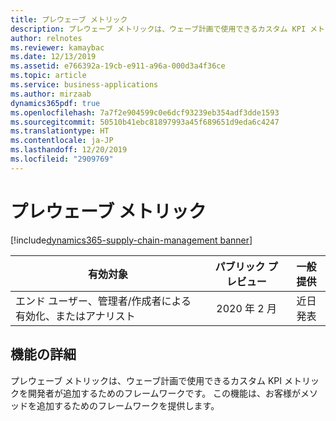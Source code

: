 ```yaml
---
title: プレウェーブ メトリック
description: プレウェーブ メトリックは、ウェーブ計画で使用できるカスタム KPI メトリックを開発者が追加するためのフレームワークです。
author: relnotes
ms.reviewer: kamaybac
ms.date: 12/13/2019
ms.assetid: e766392a-19cb-e911-a96a-000d3a4f36ce
ms.topic: article
ms.service: business-applications
ms.author: mirzaab
dynamics365pdf: true
ms.openlocfilehash: 7a7f2e904599c0e6dcf93239eb354adf3dde1593
ms.sourcegitcommit: 50510b41ebc81897993a45f689651d9eda6c4247
ms.translationtype: HT
ms.contentlocale: ja-JP
ms.lasthandoff: 12/20/2019
ms.locfileid: "2909769"
---
```

# <a name="pre-wave-metrics"></a>プレウェーブ メトリック
[!include[dynamics365-supply-chain-management banner](../includes/dynamics365-supply-chain-management.md)]

| 有効対象    |  パブリック プレビュー | 一般提供 | 
| ---------- | :----------: |:----------: |
|エンド ユーザー、管理者/作成者による有効化、またはアナリスト|2020 年 2 月| 近日発表|






## <a name="feature-details"></a>機能の詳細
<!--feature detail start -->
プレウェーブ メトリックは、ウェーブ計画で使用できるカスタム KPI メトリックを開発者が追加するためのフレームワークです。 この機能は、お客様がメソッドを追加するためのフレームワークを提供します。 

<!--feature detail end -->









